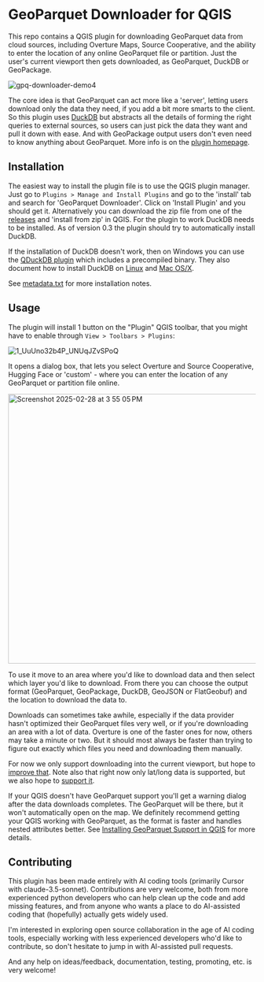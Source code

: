 # GeoParquet Downloader for QGIS

This repo contains a QGIS plugin for downloading GeoParquet data from cloud sources, including Overture Maps, Source Cooperative, and the ability to enter the location of any online GeoParquet file or partition. Just the user's current viewport then gets downloaded, as GeoParquet, DuckDB or GeoPackage.

![gpq-downloader-demo4](https://github.com/user-attachments/assets/10f2a73f-2aa6-45a1-9491-41e63b7fec24)


The core idea is that GeoParquet can act more like a 'server', letting users download only the data they need, if you add a bit more smarts to the client. So this plugin uses [DuckDB](https://duckdb.org/) but abstracts all the details of forming the right queries to external sources, so users can just pick the data they want and pull it down with ease. And with GeoPackage output users don't even need to know anything about GeoParquet. More info is on the [plugin homepage](https://plugins.qgis.org/plugins/qgis_plugin_gpq_downloader/).


## Installation

The easiest way to install the plugin file is to use the QGIS plugin manager. Just go to `Plugins > Manage and Install Plugins` and go to 
the 'install' tab and search for 'GeoParquet Downloader'. Click on 'Install Plugin' and you should get it. Alternatively you can download the zip file from
one of the [releases](https://github.com/cholmes/qgis_plugin_gpq_downloader/releases) and 'install from zip' in QGIS. For the plugin to work DuckDB
needs to be installed. As of version 0.3 the plugin should try to automatically install DuckDB. 

If the installation of DuckDB doesn't work, then on Windows you can use the [QDuckDB plugin](https://oslandia.gitlab.io/qgis/qduckdb/) which includes a precompiled binary. They also document how to install DuckDB on [Linux](https://oslandia.gitlab.io/qgis/qduckdb/usage/installation.html#linux) and [Mac OS/X](https://oslandia.gitlab.io/qgis/qduckdb/usage/installation.html#macos).

See [metadata.txt](gpq_downloader/metadata.txt) for more installation notes.

## Usage

The plugin will install 1 button on the "Plugin" QGIS toolbar, that you might have to enable through `View > Toolbars > Plugins`:

![1_UuUno32b4P_UNUqJZvSPoQ](https://github.com/user-attachments/assets/16003294-9a76-42cb-a740-b5bbd308e484)

It opens a dialog box, that lets you select Overture and Source Cooperative, Hugging Face or 'custom' - where you 
can enter the location of any GeoParquet or partition file online.

<img width="548" alt="Screenshot 2025-02-28 at 3 55 05 PM" src="https://github.com/user-attachments/assets/b45a97b3-452b-4a5e-922e-6b919baaf505" />

To use it move to an area where you'd like to download data and then select which layer you'd like to download. From there you can choose the output format (GeoParquet, GeoPackage, DuckDB, GeoJSON or FlatGeobuf) and the location to download the data to.

Downloads can sometimes take awhile, especially if the data provider hasn't optimized their GeoParquet files very well, or if you're downloading an area with a lot of data. Overture is one of the faster ones for now, others may take a minute or two. But it should most always be faster than trying to figure out exactly which files you need and downloading them manually.

For now we only support downloading into the current viewport, but hope to [improve that](https://github.com/cholmes/qgis_plugin_gpq_downloader/issues/10). Note also that right now only lat/long data is supported, but we also hope to [support it](https://github.com/cholmes/qgis_plugin_gpq_downloader/issues/102).

If your QGIS doesn't have GeoParquet support you'll get a warning dialog after the data downloads completes. The GeoParquet will be there, but it won't automatically open on the map. We definitely recommend getting your QGIS working with GeoParquet, as the format is faster and handles nested attributes better. See [Installing GeoParquet Support in QGIS](https://github.com/cholmes/qgis_plugin_gpq_downloader/wiki/Installing-GeoParquet-Support-in-QGIS) for more details.


## Contributing

This plugin has been made entirely with AI coding tools (primarily Cursor with claude-3.5-sonnet). Contributions are very welcome, both from more experienced python developers who can help clean up the code and add missing features, and from anyone who wants a place to do AI-assisted coding that (hopefully) actually gets widely used.

I'm interested in exploring open source collaboration in the age of AI coding tools, especially working with less experienced developers who'd like to contribute, so don't hesitate to jump in with AI-assisted pull requests.

And any help on ideas/feedback, documentation, testing, promoting, etc. is very welcome!


 
